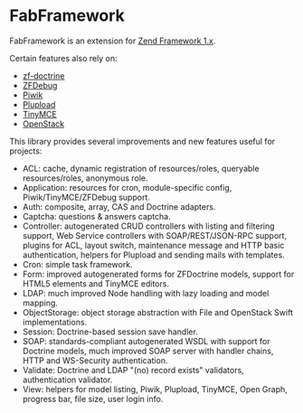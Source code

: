 # FabFramework

FabFramework is an extension for [Zend Framework 1.x](https://github.com/zendframework/zf1).

Certain features also rely on:
* [zf-doctrine](https://github.com/beberlei/zf-doctrine)
* [ZFDebug](https://github.com/jokkedk/ZFDebug)
* [Piwik](https://piwik.org)
* [Plupload](http://www.plupload.com)
* [TinyMCE](https://www.tinymce.com)
* [OpenStack](https://github.com/php-opencloud/openstack)

This library provides several improvements and new features useful for projects:
* ACL: cache, dynamic registration of resources/roles, queryable resources/roles, anonymous role.
* Application: resources for cron, module-specific config, Piwik/TinyMCE/ZFDebug support.
* Auth: composite, array, CAS and Doctrine adapters.
* Captcha: questions & answers captcha.
* Controller: autogenerated CRUD controllers with listing and filtering support,
  Web Service controllers with SOAP/REST/JSON-RPC support,
  plugins for ACL, layout switch, maintenance message and HTTP basic authentication,
  helpers for Plupload and sending mails with templates.
* Cron: simple task framework.
* Form: improved autogenerated forms for ZFDoctrine models, support for HTML5 elements and TinyMCE editors.
* LDAP: much improved Node handling with lazy loading and model mapping.
* ObjectStorage: object storage abstraction with File and OpenStack Swift implementations.
* Session: Doctrine-based session save handler.
* SOAP: standards-compliant autogenerated WSDL with support for Doctrine models, much improved SOAP server with handler chains,
  HTTP and WS-Security authentication.
* Validate: Doctrine and LDAP "(no) record exists" validators, authentication validator.
* View: helpers for model listing, Piwik, Plupload, TinyMCE, Open Graph, progress bar, file size, user login info.

